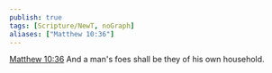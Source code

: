 ```yaml
---
publish: true
tags: [Scripture/NewT, noGraph]
aliases: ["Matthew 10:36"]
---
```

[Matthew 10:36](https://churchofjesuschrist.org/study/scriptures/nt/matt/10?lang=eng&id=p36#p36) And a man's foes shall be they of his own household.
